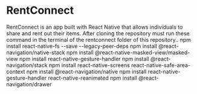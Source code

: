 # RentConnect
 RentConnect is an app built with React Native that allows individuals to share and rent out their items.
After cloning the repository must run these command in the terminal of the rentconnect folder of this repository..
npm install react-native-fs --save --legacy-peer-deps
npm install @react-navigation/native-stack
npm install @react-native-masked-view/masked-view
npm install react-native-gesture-handler
npm install @react-navigation/stack
npm install react-native-screens react-native-safe-area-context
npm install @react-navigation/native
npm install react-native-gesture-handler react-native-reanimated
npm install @react-navigation/drawer
